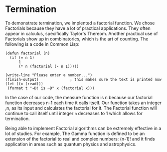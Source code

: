 # Termination 

To demonstrate termination, we implented a factorial function. We chose Factorials because they have a lot of 
practical applications. They often appear in calculus, specifically Taylor's Thereom. Another practical use of Factorials
show up in combinatorics, which is the art of counting. 
The following is a code in Common Lisp:
```
(defun factorial (n)
  (if (= n 1)              
      1                           
      (* n (factorial (- n 1))))) 

(write-line "Please enter a number...")
(finish-output)              ; this makes sure the text is printed now
(let ((x (read)))
 (format t "~D! is ~D" x (factorial x)))
 ```

In the case of our code, the measure function is n because our factorial function decreases n-1 each time it calls itself. 
Our function takes an integer ,n, as its input and calculates the factorial for it. The Factorial function will continue
to call itself until integer ```n``` decreases to 1 which allows for termination. 

Being able to implement Factorial algorithms can be extremely effective in a lot of studies. 
For example, The Gamma function is defined to be an extension of the factorial to real and complex numbers: (n-1)! 
and it finds application in areas such as quantum physics and astrophysics.  

